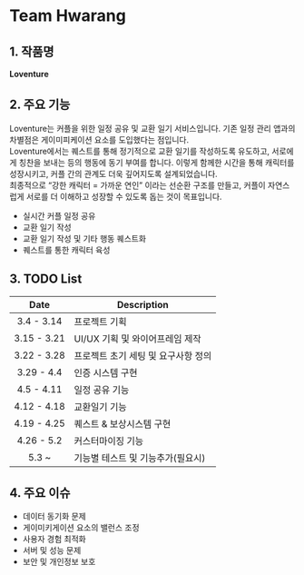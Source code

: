 # Team Hwarang

## 1. 작품명

**Loventure**

## 2. 주요 기능
Loventure는 커플을 위한 일정 공유 및 교환 일기 서비스입니다. 기존 일정 관리 앱과의 차별점은 게이미피케이션 요소를 도입했다는 점입니다.<br>
Loventure에서는 퀘스트를 통해 정기적으로 교환 일기를 작성하도록 유도하고, 서로에게 칭찬을 보내는 등의 행동에 동기 부여를 합니다. 이렇게 함께한 시간을 통해 캐릭터를 성장시키고, 커플 간의 관계도 더욱 깊어지도록 설계되었습니다.<br>
최종적으로 “강한 캐릭터 = 가까운 연인” 이라는 선순환 구조를 만들고, 커플이 자연스럽게 서로를 더 이해하고 성장할 수 있도록 돕는 것이 목표입니다.

- 실시간 커플 일정 공유
- 교환 일기 작성
- 교환 일기 작성 및 기타 행동 퀘스트화
- 퀘스트를 통한 캐릭터 육성

## 3. TODO List
| Date | Description |
| :---: | --- |
| 3.4 - 3.14 | 프로젝트 기획 |
| 3.15 - 3.21 | UI/UX 기획 및 와이어프레임 제작 |
| 3.22 - 3.28 | 프로젝트 초기 세팅 및 요구사항 정의 |
| 3.29 - 4.4 | 인증 시스템 구현 |
| 4.5 - 4.11 | 일정 공유 기능 |
| 4.12 - 4.18 | 교환일기 기능 |
| 4.19 - 4.25 | 퀘스트 & 보상시스템 구현 |
| 4.26 - 5.2 | 커스터마이징 기능 |
| 5.3 ~ | 기능별 테스트 및 기능추가(필요시) |

## 4. 주요 이슈
- 데이터 동기화 문제
- 게이미키게이션 요소의 밸런스 조정
- 사용자 경험 최적화
- 서버 및 성능 문제
- 보안 및 개인정보 보호